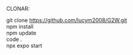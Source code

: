 CLONAR:

git clone https://github.com/lucym2008/G2W.git              
npm install                
npm update               
code .               
npx expo start

